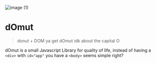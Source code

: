  ![image (1)](https://github.com/home-gihub/dOmut/assets/124263428/775d2669-d8e0-40ab-9b5b-eb22ba098fc0)
# dOmut
> donut + DOM ya get dOmut idk about the capital O
> 
dOmut is a small Javascript Library for quality of life,
instead of having a `<div>` with `id="app"` you have a `<body>` seems simple right?
